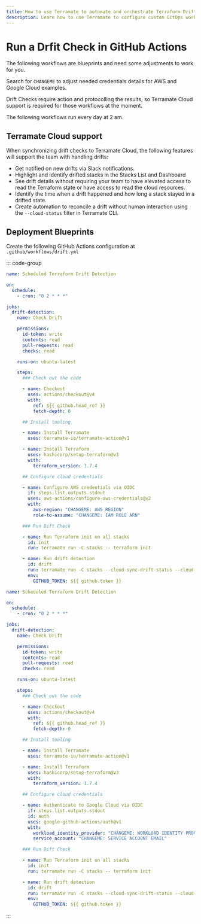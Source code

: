 ```yaml
---
title: How to use Terramate to automate and orchestrate Terraform Drift Checks in GitHub Actions
description: Learn how to use Terramate to configure custom GitOps workflows to automate and orchestrate Terraform and OpenTofu Drift Checks in GitHub Actions.
---
```


# Run a Drfit Check in GitHub Actions

The following workflows are blueprints and need some adjustments to work for you.

Search for `CHANGEME` to adjust needed credentials details for AWS and Google Cloud examples.

Drift Checks require action and protocolling the results, so Terramate Cloud support is required for those workflows at the moment.

The following workflows run every day at 2 am.

## Terramate Cloud support

When synchronizing drift checks to Terramate Cloud, the following features will support the team with handling drifts:

- Get notified on new drifts via Slack notifications.
- Highlight and identify drifted stacks in the Stacks List and Dashboard
- See drift details without requiring your team to have elevated access to read the Terraform state or have access to read the cloud resources.
- Identify the time when a drift happened and how long a stack stayed in a drifted state.
- Create automation to reconcile a drift without human interaction using the `--cloud-status` filter in Terramate CLI.

## Deployment Blueprints

Create the following GitHub Actions configuration at `.github/workflows/drift.yml`

::: code-group

```yml [ AWS + Terramate Cloud ]
name: Scheduled Terraform Drift Detection

on:
  schedule:
    - cron: "0 2 * * *"

jobs:
  drift-detection:
    name: Check Drift

    permissions:
      id-token: write
      contents: read
      pull-requests: read
      checks: read

    runs-on: ubuntu-latest

    steps:
      ### Check out the code

      - name: Checkout
        uses: actions/checkout@v4
        with:
          ref: ${{ github.head_ref }}
          fetch-depth: 0

      ## Install tooling

      - name: Install Terramate
        uses: terramate-io/terramate-action@v1

      - name: Install Terraform
        uses: hashicorp/setup-terraform@v3
        with:
          terraform_version: 1.7.4

      ## Configure cloud credentials

      - name: Configure AWS credentials via OIDC
        if: steps.list.outputs.stdout
        uses: aws-actions/configure-aws-credentials@v2
        with:
          aws-region: "CHANGEME: AWS REGION"
          role-to-assume: "CHANGEME: IAM ROLE ARN"

      ### Run Dift Check

      - name: Run Terraform init on all stacks
        id: init
        run: terramate run -C stacks -- terraform init

      - name: Run drift detection
        id: drift
        run: terramate run -C stacks --cloud-sync-drift-status --cloud-sync-terraform-plan-file=drift.tfplan --continue-on-error --parallel 5 -- terraform plan -out drift.tfplan -detailed-exitcode -lock=false
        env:
          GITHUB_TOKEN: ${{ github.token }}
```

```yml [ GCP + Terramate Cloud ]
name: Scheduled Terraform Drift Detection

on:
  schedule:
    - cron: "0 2 * * *"

jobs:
  drift-detection:
    name: Check Drift

    permissions:
      id-token: write
      contents: read
      pull-requests: read
      checks: read

    runs-on: ubuntu-latest

    steps:
      ### Check out the code

      - name: Checkout
        uses: actions/checkout@v4
        with:
          ref: ${{ github.head_ref }}
          fetch-depth: 0

      ## Install tooling

      - name: Install Terramate
        uses: terramate-io/terramate-action@v1

      - name: Install Terraform
        uses: hashicorp/setup-terraform@v3
        with:
          terraform_version: 1.7.4

      ## Configure cloud credentials

      - name: Authenticate to Google Cloud via OIDC
        if: steps.list.outputs.stdout
        id: auth
        uses: google-github-actions/auth@v1
        with:
          workload_identity_provider: "CHANGEME: WORKLOAD IDENTITY PROVIDER ID"
          service_account: "CHANGEME: SERVICE ACCOUNT EMAIL"

      ### Run Dift Check

      - name: Run Terraform init on all stacks
        id: init
        run: terramate run -C stacks -- terraform init

      - name: Run drift detection
        id: drift
        run: terramate run -C stacks --cloud-sync-drift-status --cloud-sync-terraform-plan-file=drift.tfplan --continue-on-error --parallel 5 -- terraform plan -out drift.tfplan -detailed-exitcode -lock=false
        env:
          GITHUB_TOKEN: ${{ github.token }}
```
:::
